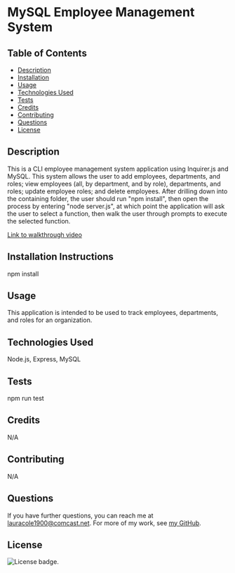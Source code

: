 # MySQL Employee Management System

  ## Table of Contents

  * [Description](#description)
  * [Installation](#installation)
  * [Usage](#usage)
  * [Technologies Used](#technologies)
  * [Tests](#tests)
  * [Credits](#credits)
  * [Contributing](#contributing)
  * [Questions](#questions)
  * [License](#license)

  ## Description

  This is a CLI employee management system application using Inquirer.js and MySQL. This system allows the user to add employees, departments, and roles; view employees (all, by department, and by role), departments, and roles; update employee roles; and delete employees. After drilling down into the containing folder, the user should run "npm install", then open the process by entering "node server.js", at which point the application will ask the user to select a function, then walk the user through prompts to execute the selected function.

  [Link to walkthrough video](https://drive.google.com/file/d/1trfQepE9S5_PLLaUJ60OaK6sTjLwK_Eg/view)

  ## Installation Instructions

  npm install

  ## Usage

  This application is intended to be used to track employees, departments, and roles for an organization.

  ## Technologies Used

  Node.js, Express, MySQL

  ## Tests

  npm run test

  ## Credits

  N/A

  ## Contributing

  N/A

  ## Questions

  If you have further questions, you can reach me at lauracole1900@comcast.net. For more of my work, see [my GitHub](https://github.com/LauraCole1900).

  ## License

  ![License badge](https://img.shields.io/badge/license-MIT-brightgreen).
